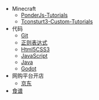 * Minecraft
    * [PonderJs-Tutorials](Minecraft/PonderJs-Tutorials/编者的话.md)
    * [Tconsturt3-Custom-Tutorials](Minecraft/Tconsturt3-Custom-Tutorials/前言.md)
* 代码
    * [Git](Code/Git/前言.md)
    * [正则表达式](Code/RegularExpression/前言.md)
    * [Html5CSS3](Code/Html5CSS3/前言.md)
    * [JavaScript](Code/JavaScript/前言.md)
    * [Java](Code/Java/前言.md)
    * [Godot](Code/Godot/前言.md)
* 网购平台开店
    * [京东](OnlineShop/JD/前言.md)
* [食谱](Recipes/前言.md)
